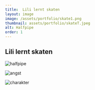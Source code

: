 ```yaml
---
title:  Lili lernt skaten
layout: image
image: /assets/portfolio/skate1.png
thumbnail: assets/portfolio/skateT.jpeg
alt: Halfpipe
order: 1
---
```

## Lili lernt skaten

![halfpipe](../assets/portfolio/skate1.png)

![angst](../assets/portfolio/skate2.png)

![charakter](../assets/portfolio/skate3.png)

